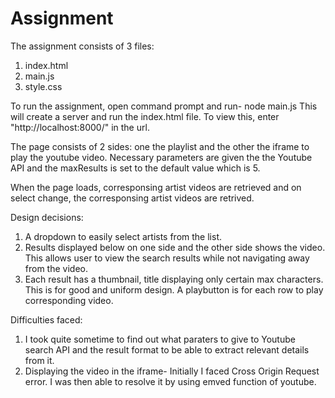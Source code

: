 # Assignment

The assignment consists of 3 files:
1. index.html
2. main.js
3. style.css

To run the assignment, open command prompt and run- node main.js
This will create a server and run the index.html file. To view this, enter "http://localhost:8000/" in the url.

The page consists of 2 sides: one the playlist and the other the iframe to play the youtube video.
Necessary parameters are given the the Youtube API and the maxResults is set to the default value which is 5.

When the page loads, corresponsing artist videos are retrieved and on select change, the corresponsing artist videos are retrived.

Design decisions:
1. A dropdown to easily select artists from the list.
2. Results displayed below on one side and the other side shows the video. This allows user to view the search results while not navigating away from the video.
3. Each result has a thumbnail, title displaying only certain max characters. This is for good and uniform design. A playbutton is for each row to play corresponding video.

Difficulties faced:
1. I took quite sometime to find out what paraters to give to Youtube search API and the result format to be able to extract relevant details from it.
2. Displaying the video in the iframe- Initially I faced Cross Origin Request error. I was then able to resolve it by using emved function of youtube.
